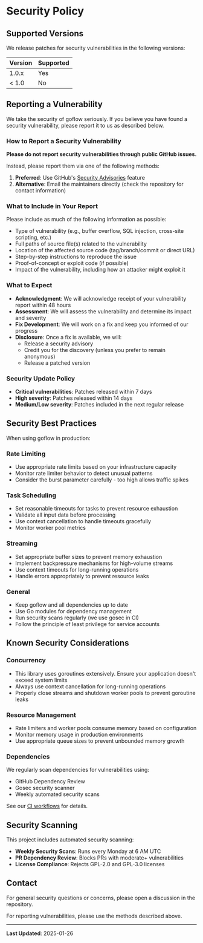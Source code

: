 # Security Policy

## Supported Versions

We release patches for security vulnerabilities in the following versions:

| Version | Supported |
| ------- | --------- |
| 1.0.x   | Yes       |
| < 1.0   | No        |

## Reporting a Vulnerability

We take the security of goflow seriously. If you believe you have found a security vulnerability, please report it to us as described below.

### How to Report a Security Vulnerability

**Please do not report security vulnerabilities through public GitHub issues.**

Instead, please report them via one of the following methods:

1. **Preferred**: Use GitHub's [Security Advisories](https://github.com/vnykmshr/goflow/security/advisories/new) feature
2. **Alternative**: Email the maintainers directly (check the repository for contact information)

### What to Include in Your Report

Please include as much of the following information as possible:

- Type of vulnerability (e.g., buffer overflow, SQL injection, cross-site scripting, etc.)
- Full paths of source file(s) related to the vulnerability
- Location of the affected source code (tag/branch/commit or direct URL)
- Step-by-step instructions to reproduce the issue
- Proof-of-concept or exploit code (if possible)
- Impact of the vulnerability, including how an attacker might exploit it

### What to Expect

- **Acknowledgment**: We will acknowledge receipt of your vulnerability report within 48 hours
- **Assessment**: We will assess the vulnerability and determine its impact and severity
- **Fix Development**: We will work on a fix and keep you informed of our progress
- **Disclosure**: Once a fix is available, we will:
  - Release a security advisory
  - Credit you for the discovery (unless you prefer to remain anonymous)
  - Release a patched version

### Security Update Policy

- **Critical vulnerabilities**: Patches released within 7 days
- **High severity**: Patches released within 14 days
- **Medium/Low severity**: Patches included in the next regular release

## Security Best Practices

When using goflow in production:

### Rate Limiting

- Use appropriate rate limits based on your infrastructure capacity
- Monitor rate limiter behavior to detect unusual patterns
- Consider the burst parameter carefully - too high allows traffic spikes

### Task Scheduling
- Set reasonable timeouts for tasks to prevent resource exhaustion
- Validate all input data before processing
- Use context cancellation to handle timeouts gracefully
- Monitor worker pool metrics

### Streaming
- Set appropriate buffer sizes to prevent memory exhaustion
- Implement backpressure mechanisms for high-volume streams
- Use context timeouts for long-running operations
- Handle errors appropriately to prevent resource leaks

### General
- Keep goflow and all dependencies up to date
- Use Go modules for dependency management
- Run security scans regularly (we use gosec in CI)
- Follow the principle of least privilege for service accounts

## Known Security Considerations

### Concurrency
- This library uses goroutines extensively. Ensure your application doesn't exceed system limits
- Always use context cancellation for long-running operations
- Properly close streams and shutdown worker pools to prevent goroutine leaks

### Resource Management
- Rate limiters and worker pools consume memory based on configuration
- Monitor memory usage in production environments
- Use appropriate queue sizes to prevent unbounded memory growth

### Dependencies
We regularly scan dependencies for vulnerabilities using:
- GitHub Dependency Review
- Gosec security scanner
- Weekly automated security scans

See our [CI workflows](.github/workflows/security.yml) for details.

## Security Scanning

This project includes automated security scanning:

- **Weekly Security Scans**: Runs every Monday at 6 AM UTC
- **PR Dependency Review**: Blocks PRs with moderate+ vulnerabilities
- **License Compliance**: Rejects GPL-2.0 and GPL-3.0 licenses

## Contact

For general security questions or concerns, please open a discussion in the repository.

For reporting vulnerabilities, please use the methods described above.

---

**Last Updated**: 2025-01-26
